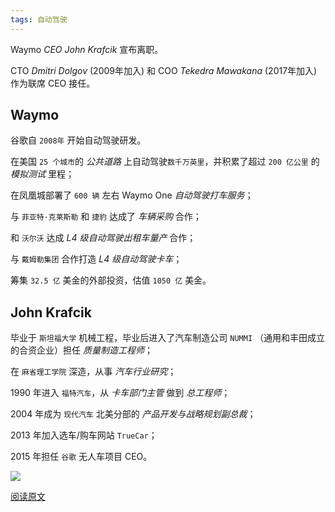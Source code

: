 ```yaml
---
tags: 自动驾驶
---
```




Waymo *CEO John Krafcik* 宣布离职。

CTO *Dmitri Dolgov* (2009年加入) 和 COO *Tekedra Mawakana* (2017年加入) 作为联席 CEO 接任。



## Waymo

谷歌自 `2008年` 开始自动驾驶研发。

在美国 `25 个城市`的 *公共道路* 上自动驾驶`数千万英里`，并积累了超过 `200 亿公里` 的 *模拟测试* 里程；

在凤凰城部署了 `600 辆` 左右 Waymo One *自动驾驶打车服务*；

与 `菲亚特·克莱斯勒` 和 `捷豹` 达成了 *车辆采购* 合作；

和 `沃尔沃` 达成 *L4 级自动驾驶出租车量产* 合作；

与 `戴姆勒集团` 合作打造 *L4 级自动驾驶卡车*；

筹集 `32.5 亿` 美金的外部投资，估值 `1050 亿` 美金。



## John Krafcik

毕业于 `斯坦福大学` 机械工程，毕业后进入了汽车制造公司 `NUMMI` （通用和丰田成立的合资企业）担任 *质量制造工程师*；

在 `麻省理工学院` 深造，从事 *汽车行业研究*；

1990 年进入 `福特汽车`，从 *卡车部门主管* 做到 *总工程师*；

2004 年成为 `现代汽车` 北美分部的 *产品开发与战略规划副总裁*；

2013 年加入选车/购车网站 `TrueCar`；

2015 年担任 `谷歌` 无人车项目 CEO。

![](http://zhouzm.cn/images/%E7%BE%8E%E5%9B%BE/2021-04-05.jpeg)

[阅读原文](https://mp.weixin.qq.com/s/yBQFRw4qwltSN627Sc_gOw)
